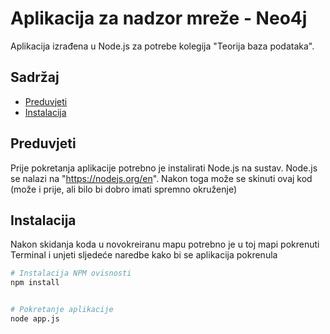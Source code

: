 # Aplikacija za nadzor mreže - Neo4j
Aplikacija izrađena u Node.js za potrebe kolegija "Teorija baza podataka".

## Sadržaj
- [Preduvjeti](#Preduvjeti)
- [Instalacija](#Instalacija)


## Preduvjeti

Prije pokretanja aplikacije potrebno je instalirati Node.js na sustav. Node.js se nalazi na "https://nodejs.org/en".
Nakon toga može se skinuti ovaj kod (može i prije, ali bilo bi dobro imati spremno okruženje)

## Instalacija

Nakon skidanja koda u novokreiranu mapu potrebno je u toj mapi pokrenuti Terminal i unjeti sljedeće naredbe kako bi se aplikacija pokrenula

```bash
# Instalacija NPM ovisnosti
npm install


# Pokretanje aplikacije
node app.js
